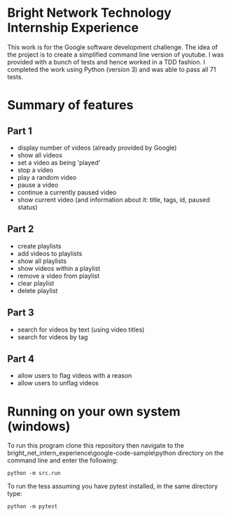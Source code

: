 # Bright Network Technology Internship Experience
This work is for the Google software development challenge.
The idea of the project is to create a simplified command line version of youtube. I was provided with a bunch of tests and hence worked in a TDD fashion.
I completed the work using Python (version 3) and was able to pass all 71 tests.

# Summary of features
## Part 1
 - display number of videos (already provided by Google)
 - show all videos
 - set a video as being 'played'
 - stop a video
 - play a random video
 - pause a video
 - continue a currently paused video
 - show current video (and information about it: title, tags, id, paused status)

## Part 2
 - create playlists
 - add videos to playlists
 - show all playlists
 - show videos within a playlist
 - remove a video from playlist
 - clear playlist
 - delete playlist

## Part 3
 - search for videos by text (using video titles)
 - search for videos by tag

## Part 4
 - allow users to flag videos with a reason
 - allow users to unflag videos

# Running on your own system (windows)
To run this program clone this repository then navigate to the bright_net_intern_experience\google-code-sample\python directory on the command line and enter the following:
```
python -m src.run
```

To run the tess assuming you have pytest installed, in the same directory type:
```
python -m pytest
```
